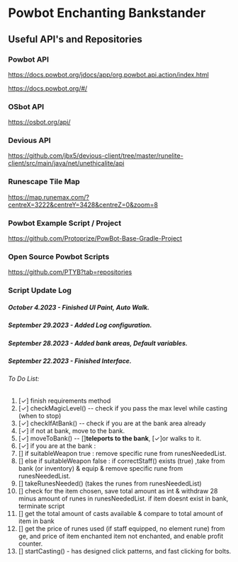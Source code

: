 # Powbot Enchanting Bankstander

## Useful API's and Repositories

### Powbot API
https://docs.powbot.org/jdocs/app/org.powbot.api.action/index.html

https://docs.powbot.org/#/

### OSbot API   
https://osbot.org/api/

### Devious API
https://github.com/jbx5/devious-client/tree/master/runelite-client/src/main/java/net/unethicalite/api

### Runescape Tile Map
https://map.runemax.com/?centreX=3222&centreY=3428&centreZ=0&zoom=8

### Powbot Example Script / Project
https://github.com/Protoprize/PowBot-Base-Gradle-Project

### Open Source Powbot Scripts
https://github.com/PTYB?tab=repositories


### Script Update Log
##### October 4.2023    - Finished UI Paint, Auto Walk.
##### September 29.2023 - Added Log configuration.
##### September 28.2023 - Added bank areas, Default variables.
##### September 22.2023 - Finished Interface.


###### To Do List:
1. [✓] finish requirements method 
2. [✓] checkMagicLevel() -- check if you pass the max level while casting (when to stop)
3. [✓] checkIfAtBank() -- check if you are at the bank area already
4. [✓] if not at bank, move to the bank.
5. [✓] moveToBank() -- []**teleports to the bank**, [✓]or walks to it.
6. [✓] if you are at the bank :
7. [] if suitableWeapon true : remove specific rune from runesNeededList.
8. [] else if suitableWeapon false : 
             if correctStaff() exists (true) ,take from bank (or inventory) & equip & remove specific rune from runesNeededList.
8. [] takeRunesNeeded() (takes the runes from runesNeededList)
9. [] check for the item chosen, save total amount as int & withdraw 28 minus amount of runes in runesNeededList. 
             if item doesnt exist in bank, terminate script
10. [] get the total amount of casts available & compare to total amount of item in bank
11. [] get the price of runes used (if staff equipped, no element rune) from ge, and price of item enchanted item not enchanted, and enable profit counter.
12. [] startCasting() - has designed click patterns, and fast clicking for bolts.


